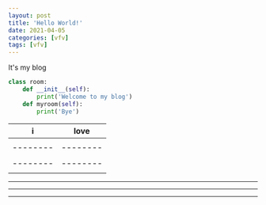 ```yaml
---
layout: post
title: 'Hello World!'
date: 2021-04-05
categories: [vfv]
tags: [vfv]
---
```


It's my blog
``` python
class room:
	def __init__(self):
    	print('Welcome to my blog')
	def myroom(self):
    	print('Bye')
```
| i | love |
|--------|--------|
|        |        || table | data |
|--------|--------|
|        |        || want | analysis |
|--------|--------|
|        |        |

* * *

- - -

_ _ _
